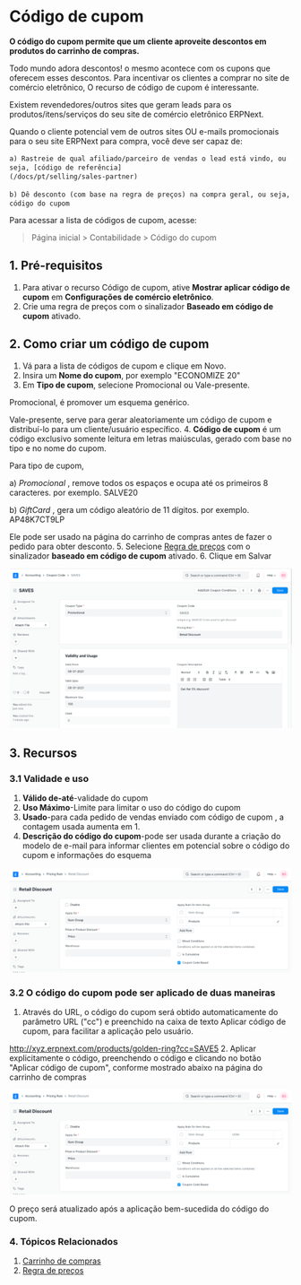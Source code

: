 # Código de cupom



**O código do cupom permite que um cliente aproveite descontos em produtos do carrinho de compras.**


Todo mundo adora descontos! o mesmo acontece com os cupons que oferecem esses descontos. Para incentivar os clientes a comprar no site de comércio eletrônico,
O recurso de código de cupom é interessante.


Existem revendedores/outros sites que geram leads para os produtos/itens/serviços do seu site de comércio eletrônico ERPNext.


Quando o cliente potencial vem de outros sites OU e-mails promocionais para o seu site ERPNext para compra, você deve ser capaz de:



```
a) Rastreie de qual afiliado/parceiro de vendas o lead está vindo, ou seja, [código de referência]
(/docs/pt/selling/sales-partner)

b) Dê desconto (com base na regra de preços) na compra geral, ou seja, código do cupom

```

Para acessar a lista de códigos de cupom, acesse:


> Página inicial > Contabilidade > Código do cupom


## 1. Pré-requisitos


1. Para ativar o recurso Código de cupom, ative **Mostrar aplicar código de cupom** em **Configurações de comércio eletrônico**.
2. Crie uma regra de preços com o sinalizador **Baseado em código de cupom** ativado.


## 2. Como criar um código de cupom


1. Vá para a lista de códigos de cupom e clique em Novo.
2. Insira um **Nome do cupom**, por exemplo "ECONOMIZE 20"
3. Em **Tipo de cupom**, selecione Promocional ou Vale-presente.


Promocional, é promover um esquema genérico.


Vale-presente, serve para gerar aleatoriamente um código de cupom e distribuí-lo para um cliente/usuário específico.
4. **Código de cupom** é um código exclusivo somente leitura em letras maiúsculas, gerado com base no tipo e no nome do cupom.


Para tipo de cupom,


a) *Promocional* , remove todos os espaços e ocupa até os primeiros 8 caracteres. por exemplo. SALVE20


b) *GiftCard* , gera um código aleatório de 11 dígitos. por exemplo. AP48K7CT9LP


Ele pode ser usado na página do carrinho de compras antes de fazer o pedido para obter desconto.
5. Selecione [Regra de preços](/docs/pt/accounts/pricing-rule) com o sinalizador **baseado em código de cupom** ativado.
6. Clique em Salvar


![Doctype do código de cupom](/files/coupon-code.png)


## 3. Recursos


### 3.1 Validade e uso


1. **Válido de-até**-validade do cupom
2. **Uso Máximo**-Limite para limitar o uso do código do cupom
3. **Usado**-para cada pedido de vendas enviado com código de cupom , a contagem usada aumenta em 1.
4. **Descrição do código do cupom**-pode ser usada durante a criação do modelo de e-mail para informar clientes em potencial sobre o código do cupom e informações do esquema


![Regra de preços baseada em código de cupom](/files/coupon-code-pricing-rule.png)


### 3.2 O código do cupom pode ser aplicado de duas maneiras


1. Através do URL, o código do cupom será obtido automaticamente do parâmetro URL ("cc") e preenchido na caixa de texto Aplicar código de cupom, para facilitar a aplicação pelo usuário.


http://xyz.erpnext.com/products/golden-ring?cc=SAVE5
2. Aplicar explicitamente o código, preenchendo o código e clicando no botão "Aplicar código de cupom", conforme mostrado abaixo na página do carrinho de compras


![Carrinho de compras Aplicar CouponCode](/files/coupon-code-pricing-rule.png)


O preço será atualizado após a aplicação bem-sucedida do código do cupom.


### 4. Tópicos Relacionados


1. [Carrinho de compras](/docs/pt/website/shopping-cart)
2. [Regra de preços](/docs/pt/accounts/pricing-rule)



